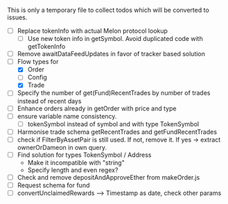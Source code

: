 This is only a temporary file to collect todos which will be converted to 
issues.

- [ ] Replace tokenInfo with actual Melon protocol lookup
  - [ ] Use new token info in getSymbol. Avoid duplicated code 
        with getTokenInfo
- [ ] Remove awaitDataFeedUpdates in favor of tracker based solution
- [ ] Flow types for
  - [X] Order
  - [ ] Config
  - [X] Trade
- [ ] Specify the number of get(Fund)RecentTrades by number of trades instead of recent days
- [ ] Enhance orders already in getOrder with price and type
- [ ] ensure variable name consistency.
  - [ ] tokenSymbol instead of symbol and with type TokenSymbol
- [ ] Harmonise trade schema getRecentTrades and getFundRecentTrades
- [ ] check if FilterByAssetPair is still used. If not, remove it. If yes -> extract ownerOrDameon in own query.
- [ ] Find solution for types TokenSymbol / Address
  - Make it incompatible with "string"
  - Specify length and even regex?
- [ ] Check and remove depositAndApproveEther from makeOrder.js
- [ ] Request schema for fund
- [ ] convertUnclaimedRewards --> Timestamp as date, check other params
